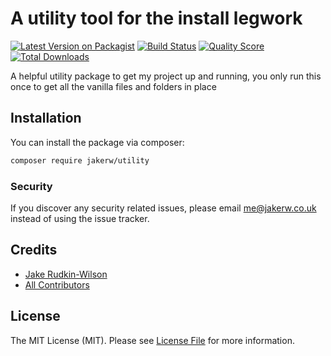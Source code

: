 # A utility tool for the install legwork

[![Latest Version on Packagist](https://img.shields.io/packagist/v/jakerw/utility.svg?style=flat-square)](https://packagist.org/packages/jakerw/utility)
[![Build Status](https://img.shields.io/travis/jakerw/utility/master.svg?style=flat-square)](https://travis-ci.org/jakerw/utility)
[![Quality Score](https://img.shields.io/scrutinizer/g/jakerw/utility.svg?style=flat-square)](https://scrutinizer-ci.com/g/jakerw/utility)
[![Total Downloads](https://img.shields.io/packagist/dt/jakerw/utility.svg?style=flat-square)](https://packagist.org/packages/jakerw/utility)

A helpful utility package to get my project up and running, you only run this once to get all the vanilla files and folders in place

## Installation

You can install the package via composer:

```bash
composer require jakerw/utility
```
### Security

If you discover any security related issues, please email me@jakerw.co.uk instead of using the issue tracker.

## Credits

- [Jake Rudkin-Wilson](https://github.com/jakerw)
- [All Contributors](../../contributors)

## License

The MIT License (MIT). Please see [License File](LICENSE.md) for more information.
